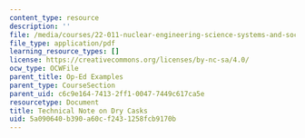 ```yaml
---
content_type: resource
description: ''
file: /media/courses/22-011-nuclear-engineering-science-systems-and-society-spring-2020/5a090640b390a60cf2431258fcb9170b_MIT22_011S20_DryCask_TechNt.pdf
file_type: application/pdf
learning_resource_types: []
license: https://creativecommons.org/licenses/by-nc-sa/4.0/
ocw_type: OCWFile
parent_title: Op-Ed Examples
parent_type: CourseSection
parent_uid: c6c9e164-7413-2ff1-0047-7449c617ca5e
resourcetype: Document
title: Technical Note on Dry Casks
uid: 5a090640-b390-a60c-f243-1258fcb9170b
---
```

